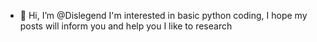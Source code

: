 - 👋 Hi, I’m @Dislegend
I'm interested in basic python coding, I hope my posts will inform you and help you
I like to research
